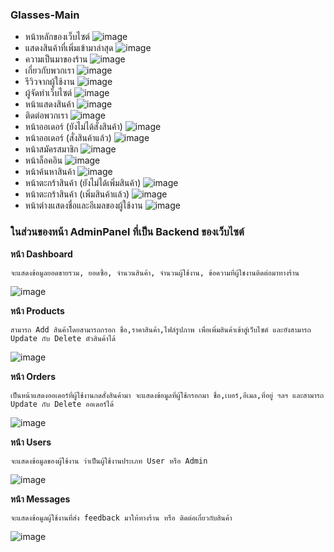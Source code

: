### **Glasses-Main**
- หน้าหลักของเว็บไซต์
![image](https://user-images.githubusercontent.com/32282316/188305651-07512ccf-c73c-45b3-9656-c9f697f7960f.png)
- แสดงสินค้าที่เพิ่มเข้ามาล่าสุด
![image](https://user-images.githubusercontent.com/32282316/188305455-2e4cb62b-bbd6-49a7-9962-f7d5faec2a5c.png)
- ความเป็นมาของร้าน
![image](https://user-images.githubusercontent.com/32282316/188305527-eb1f7e51-90f3-4f7d-8aa1-9aaa6d3e6ff8.png)
- เกี่ยวกับพวกเรา
![image](https://user-images.githubusercontent.com/32282316/188305558-8c879069-f73d-41bf-a948-181117638051.png)
- รีวิวจากผู้ใช้งาน
![image](https://user-images.githubusercontent.com/32282316/188305618-6d3e9381-8d44-42f2-bb85-7901c63a294a.png)
- ผู้จัดทำเว็บไซต์
![image](https://user-images.githubusercontent.com/32282316/188305627-5c282eb7-2454-4bc8-b997-8e2e843093a4.png)
- หน้าแสดงสินค้า
![image](https://user-images.githubusercontent.com/32282316/188305683-7405c022-bd87-450c-9c48-d90eb1217be1.png)
- ติดต่อพวกเรา
![image](https://user-images.githubusercontent.com/32282316/188305690-f13d354a-f111-4b9b-bcd1-a328086af6d7.png)
- หน้าออเดอร์ (ยังไม่ได้สั่งสินค้า)
![image](https://user-images.githubusercontent.com/32282316/188305747-52ea1fb3-273a-4d7f-a82a-d0bdfad97950.png)
- หน้าออเดอร์ (สั่งสินค้าแล้ว)
![image](https://user-images.githubusercontent.com/32282316/188305724-b6a020fe-63c2-4b32-a0ec-932813e6466c.png)
- หน้าสมัครสมาชิก
![image](https://user-images.githubusercontent.com/32282316/188305767-cc2e3665-0a9d-4b03-a90b-fb545179570f.png)
- หน้าล็อคอิน
![image](https://user-images.githubusercontent.com/32282316/188305773-45fa15fd-ff6c-47d2-9936-81a218f19c5d.png)
- หน้าค้นหาสินค้า
![image](https://user-images.githubusercontent.com/32282316/188305786-f2657250-76fd-4e2c-bb9f-6a7cf3c95a1f.png)
- หน้าตะกร้าสินค้า (ยังไม่ได้เพิ่มสินค้า)
![image](https://user-images.githubusercontent.com/32282316/188306093-2a0895d3-751c-4deb-b461-6777cbaf7ea6.png)
- หน้าตะกร้าสินค้า (เพิ่มสินค้าแล้ว)
![image](https://user-images.githubusercontent.com/32282316/188305828-691c578f-5381-4053-b7aa-0e31f1c5141e.png)
- หน้าต่างแสดงชื่อและอีเมลของผู้ใช้งาน
![image](https://user-images.githubusercontent.com/32282316/188306130-59440ad0-2d44-4f47-9b30-53285d03581c.png)

### **ในส่วนของหน้า AdminPanel ที่เป็น Backend ของเว็บไซต์**
**หน้า Dashboard**
```
จะแสดงข้อมูลยอดขายรวม, ยอดซื้อ, จำนวนสินค้า, จำนวนผู้ใช้งาน, ข้อความที่ผู้ใชงานติดต่อมาทางร้าน
```
![image](https://user-images.githubusercontent.com/32282316/188297265-d42ac70d-6495-4047-91a1-5017336f79ff.png)

**หน้า Products**
```
สามารถ Add สินค้าโดยสามารถกรอก ชื่อ,ราคาสินค้า,ไฟล์รูปภาพ เพื่อเพิ่มสินค้าเข้าสู่เว็บไซต์ และยังสามารถ Update กับ Delete ตัวสินค้าได้
```
![image](https://user-images.githubusercontent.com/32282316/188297337-fe06a18d-ea3d-493c-a8f3-c5eb4caaf448.png)

**หน้า Orders**
```
เป็นหน้าแสดงออเดอร์ที่ผู้ใช้งานกดสั่งสินค้ามา จะแสดงข้อมูลที่ผู้ใช้กรอกมา ชื่อ,เบอร์,อีเมล,ที่อยู่ ฯลฯ และสามารถ Update กับ Delete ออเดอร์ได้
```
![image](https://user-images.githubusercontent.com/32282316/188297396-029f1c1c-47b1-492b-acd1-2293173ef58c.png)

**หน้า Users**
```
จะแสดงข้อมูลของผู้ใช้งาน ว่าเป็นผู้ใช้งานประเภท User หรือ Admin 
```
![image](https://user-images.githubusercontent.com/32282316/188297431-f8734e8e-609e-4a99-b9a9-7db6c2666a5c.png)

**หน้า Messages**
```
จะแสดงข้อมูลผู้ใช้งานที่ส่ง feedback มาให้ทางร้าน หรือ ติดต่อเกี่ยวกับสินค้า
```
![image](https://user-images.githubusercontent.com/32282316/188297436-f9232b6a-09e5-4562-bf11-ff37d6853ab3.png)


